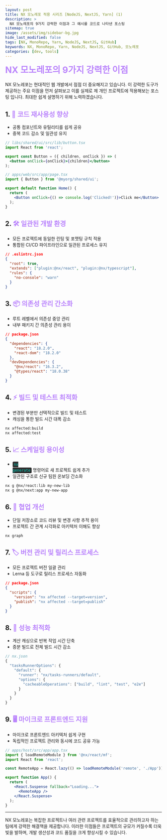```yaml
---
layout: post
title: NX 모노레포 적용 시리즈 [NodeJS, NextJS, Yarn] (1)
description: >
  NX 모노레포의 9가지 강력한 이점과 그 예시를 코드로 나타낸 포스팅
sitemap: true
image: /assets/img/sidebar-bg.jpg
hide_last_modified: false
tags: [NX, MonoRepo, Yarn, NodeJS, NextJS, GitHub]
keywords: NX, MonoRepo, Yarn, NodeJS, NextJS, GitHub, 모노레포
categories: [dev, tools]
---
```


<h1 style="color: #bb86fc; margin-top: 10px;">NX 모노레포의 9가지 강력한 이점</h1>

NX 모노레포는 현대적인 웹 개발에서 점점 더 중요해지고 있습니다. 이 강력한 도구가 제공하는 주요 이점을 먼저 살펴보고 이를 실제로 제 개인 프로젝트에 적용해보는 포스팅 입니다. 최대한 쉽게 설명하기 위해 노력하겠습니다.

## 1. <span style="color: #bb86fc;">🔄 코드 재사용성 향상</span>

- 공통 컴포넌트와 유틸리티를 쉽게 공유
- 중복 코드 감소 및 일관성 유지

```jsx
// libs/shared/ui/src/lib/button.tsx
import React from 'react';

export const Button = ({ children, onClick }) => (
  <button onClick={onClick}>{children}</button>
);

// apps/web/src/app/page.tsx
import { Button } from '@myorg/shared/ui';

export default function Home() {
  return (
    <Button onClick={() => console.log('Clicked!')}>Click me</Button>
  );
}
```

## 2. <span style="color: #bb86fc;"> 🛠 일관된 개발 환경</span>

- 모든 프로젝트에 동일한 린팅 및 포맷팅 규칙 적용
- 통합된 CI/CD 파이프라인으로 일관된 프로세스 유지

```json
// .eslintrc.json
{
  "root": true,
  "extends": ["plugin:@nx/react", "plugin:@nx/typescript"],
  "rules": {
    "no-console": "warn"
  }
}
```

## 3. <span style="color: #bb86fc;"> 📦 의존성 관리 간소화</span>

- 루트 레벨에서 의존성 중앙 관리
- 내부 패키지 간 의존성 관리 용이

```json
// package.json
{
  "dependencies": {
    "react": "18.2.0",
    "react-dom": "18.2.0"
  },
  "devDependencies": {
    "@nx/react": "16.3.2",
    "@types/react": "18.0.38"
  }
}
```

## 4. <span style="color: #bb86fc;"> ⚡ 빌드 및 테스트 최적화</span>

- 변경된 부분만 선택적으로 빌드 및 테스트
- 캐싱을 통한 빌드 시간 대폭 감소

```bash
nx affected:build
nx affected:test
```

## 5. <span style="color: #bb86fc;"> 📈 스케일링 용이성</span>

- <code style="background-color: #2e2e2e; color: #03dac6; padding: 2px 4px; border-radius: 3px;">nx generate</code> 명령어로 새 프로젝트 쉽게 추가
- 일관된 구조로 신규 팀원 온보딩 간소화

```bash
nx g @nx/react:lib my-new-lib
nx g @nx/next:app my-new-app
```

## 6. <span style="color: #bb86fc;"> 👥 협업 개선</span>

- 단일 저장소로 코드 리뷰 및 변경 사항 추적 용이
- 프로젝트 간 관계 시각화로 아키텍처 이해도 향상

```bash
nx graph
```

## 7. <span style="color: #bb86fc;"> 🏷 버전 관리 및 릴리스 프로세스</span>

- 모든 프로젝트 버전 일괄 관리
- Lerna 등 도구로 릴리스 프로세스 자동화

```json
// package.json
{
  "scripts": {
    "version": "nx affected --target=version",
    "publish": "nx affected --target=publish"
  }
}
```

## 8. <span style="color: #bb86fc;"> 🚀 성능 최적화</span>

- 계산 캐싱으로 반복 작업 시간 단축
- 증분 빌드로 전체 빌드 시간 감소

```typescript
// nx.json
{
  "tasksRunnerOptions": {
    "default": {
      "runner": "nx/tasks-runners/default",
      "options": {
        "cacheableOperations": ["build", "lint", "test", "e2e"]
      }
    }
  }
}
```

## 9. <span style="color: #bb86fc;"> 🖥 마이크로 프론트엔드 지원</span>

- 마이크로 프론트엔드 아키텍처 쉽게 구현
- 독립적인 프로젝트 관리와 동시에 코드 공유 가능

```jsx
// apps/host/src/app/app.tsx
import { loadRemoteModule } from '@nx/react/mf';
import React from 'react';

const RemoteApp = React.lazy(() => loadRemoteModule('remote', './App'));

export function App() {
  return (
    <React.Suspense fallback="Loading...">
      <RemoteApp />
    </React.Suspense>
  );
}
```

<hr style="border-color: #bb86fc;">

<p>NX 모노레포는 복잡한 프로젝트나 여러 관련 프로젝트를 효율적으로 관리하고자 하는 팀에게 강력한 해결책을 제공합니다. 이러한 이점들은 프로젝트의 규모가 커질수록 더욱 빛을 발하며, 개발 생산성과 코드 품질을 크게 향상시킬 수 있습니다.</p>

</div>
